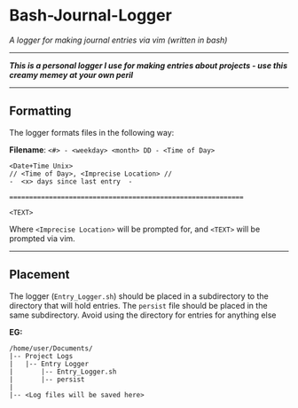 # Bash-Journal-Logger
*A logger for making journal entries via vim (written in bash)*

----

***This is a personal logger I use for making entries about projects - use this creamy memey at your own peril***   

----

## Formatting

The logger formats files in the following way:

**Filename**: `<#> - <weekday> <month> DD - <Time of Day>`
```
<Date+Time Unix>
// <Time of Day>, <Imprecise Location> //
-  <x> days since last entry  -

===========================================================

<TEXT>
```

Where `<Imprecise Location>` will be prompted for, and `<TEXT>` will be prompted via vim. 

----

## Placement

The logger (`Entry_Logger.sh`) should be placed in a subdirectory to the directory that will hold entries. The `persist` file should be placed in the same subdirectory. Avoid using the directory for entries for anything else

**EG:**
```
/home/user/Documents/
|-- Project Logs
|   |-- Entry Logger
|       |-- Entry_Logger.sh
|       |-- persist
|
|-- <Log files will be saved here>
```
